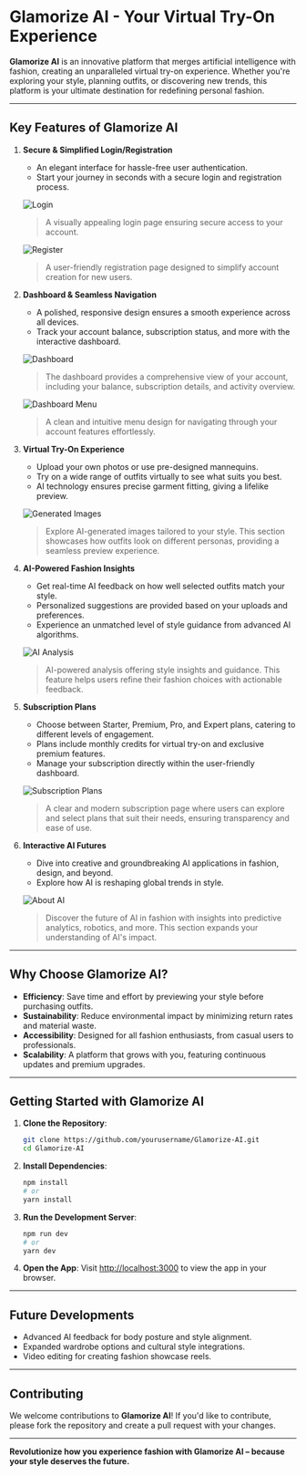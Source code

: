 # Glamorize AI - Your Virtual Try-On Experience

**Glamorize AI** is an innovative platform that merges artificial intelligence with fashion, creating an unparalleled virtual try-on experience. Whether you're exploring your style, planning outfits, or discovering new trends, this platform is your ultimate destination for redefining personal fashion.

---

## Key Features of Glamorize AI

1. **Secure & Simplified Login/Registration**
   - An elegant interface for hassle-free user authentication.
   - Start your journey in seconds with a secure login and registration process.

   ![Login](/projectImages/login.png)
   > A visually appealing login page ensuring secure access to your account.

   ![Register](/projectImages/register.png)
   > A user-friendly registration page designed to simplify account creation for new users.
2. **Dashboard & Seamless Navigation**
   - A polished, responsive design ensures a smooth experience across all devices.
   - Track your account balance, subscription status, and more with the interactive dashboard.

   ![Dashboard](/projectImages/dashboard.png)
   > The dashboard provides a comprehensive view of your account, including your balance, subscription details, and activity overview.

   ![Dashboard Menu](/projectImages/dashboardMenu.png)
   > A clean and intuitive menu design for navigating through your account features effortlessly.
   
3. **Virtual Try-On Experience**
   - Upload your own photos or use pre-designed mannequins.
   - Try on a wide range of outfits virtually to see what suits you best.
   - AI technology ensures precise garment fitting, giving a lifelike preview.

   ![Generated Images](/projectImages/firstAttend.png)
   > Explore AI-generated images tailored to your style. This section showcases how outfits look on different personas, providing a seamless preview experience.

4. **AI-Powered Fashion Insights**
   - Get real-time AI feedback on how well selected outfits match your style.
   - Personalized suggestions are provided based on your uploads and preferences.
   - Experience an unmatched level of style guidance from advanced AI algorithms.

   ![AI Analysis](/projectImages/glamorizeAiConsequensience.png)
   > AI-powered analysis offering style insights and guidance. This feature helps users refine their fashion choices with actionable feedback.

5. **Subscription Plans**
   - Choose between Starter, Premium, Pro, and Expert plans, catering to different levels of engagement.
   - Plans include monthly credits for virtual try-on and exclusive premium features.
   - Manage your subscription directly within the user-friendly dashboard.

   ![Subscription Plans](/projectImages/subscription.png)
   > A clear and modern subscription page where users can explore and select plans that suit their needs, ensuring transparency and ease of use.


6. **Interactive AI Futures**
   - Dive into creative and groundbreaking AI applications in fashion, design, and beyond.
   - Explore how AI is reshaping global trends in style.

   ![About AI](/projectImages/aboutAi.png)
   > Discover the future of AI in fashion with insights into predictive analytics, robotics, and more. This section expands your understanding of AI's impact.

---

## Why Choose Glamorize AI?

- **Efficiency**: Save time and effort by previewing your style before purchasing outfits.
- **Sustainability**: Reduce environmental impact by minimizing return rates and material waste.
- **Accessibility**: Designed for all fashion enthusiasts, from casual users to professionals.
- **Scalability**: A platform that grows with you, featuring continuous updates and premium upgrades.

---

## Getting Started with Glamorize AI

1. **Clone the Repository**:
   ```bash
   git clone https://github.com/yourusername/Glamorize-AI.git
   cd Glamorize-AI
   ```

2. **Install Dependencies**:
   ```bash
   npm install
   # or
   yarn install
   ```

3. **Run the Development Server**:
   ```bash
   npm run dev
   # or
   yarn dev
   ```

4. **Open the App**:
   Visit [http://localhost:3000](http://localhost:3000) to view the app in your browser.

---

## Future Developments

- Advanced AI feedback for body posture and style alignment.
- Expanded wardrobe options and cultural style integrations.
- Video editing for creating fashion showcase reels.

---

## Contributing

We welcome contributions to **Glamorize AI**! If you'd like to contribute, please fork the repository and create a pull request with your changes.

---

**Revolutionize how you experience fashion with Glamorize AI – because your style deserves the future.**
